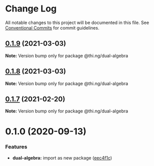 # Change Log

All notable changes to this project will be documented in this file.
See [Conventional Commits](https://conventionalcommits.org) for commit guidelines.

## [0.1.9](https://github.com/thi-ng/umbrella/compare/@thi.ng/dual-algebra@0.1.8...@thi.ng/dual-algebra@0.1.9) (2021-03-03)

**Note:** Version bump only for package @thi.ng/dual-algebra





## [0.1.8](https://github.com/thi-ng/umbrella/compare/@thi.ng/dual-algebra@0.1.7...@thi.ng/dual-algebra@0.1.8) (2021-03-03)

**Note:** Version bump only for package @thi.ng/dual-algebra





## [0.1.7](https://github.com/thi-ng/umbrella/compare/@thi.ng/dual-algebra@0.1.6...@thi.ng/dual-algebra@0.1.7) (2021-02-20)

**Note:** Version bump only for package @thi.ng/dual-algebra





# 0.1.0 (2020-09-13)


### Features

* **dual-algebra:** import as new package ([eec4f1c](https://github.com/thi-ng/umbrella/commit/eec4f1c588b194711477e5b992206840657d140f))
